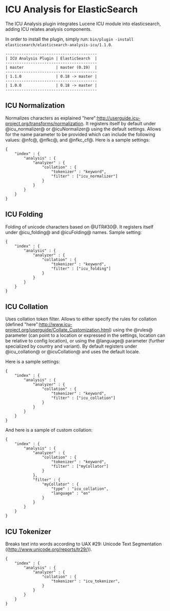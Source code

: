 ICU Analysis for ElasticSearch
==================================

The ICU Analysis plugin integrates Lucene ICU module into elasticsearch, adding ICU relates analysis components.

In order to install the plugin, simply run: `bin/plugin -install elasticsearch/elasticsearch-analysis-icu/1.1.0`.

    ----------------------------------------
    | ICU Analysis Plugin | ElasticSearch  |
    ----------------------------------------
    | master              | master (0.19)  |
    ----------------------------------------
    | 1.1.0               | 0.18 -> master |
    ----------------------------------------
    | 1.0.0               | 0.18 -> master |
    ----------------------------------------


ICU Normalization
-----------------

Normalizes characters as explained "here":http://userguide.icu-project.org/transforms/normalization. It registers itself by default under @icu_normalizer@ or @icuNormalizer@ using the default settings. Allows for the name parameter to be provided which can include the following values: @nfc@, @nfkc@, and @nfkc_cf@. Here is a sample settings:

    {
        "index" : {
            "analysis" : {
                "analyzer" : {
                    "collation" : {
                        "tokenizer" : "keyword",
                        "filter" : ["icu_normalizer"]
                    }
                }
            }
        }
    }

ICU Folding
-----------

Folding of unicode characters based on @UTR#30@. It registers itself under @icu_folding@ and @icuFolding@ names. Sample setting:

    {
        "index" : {
            "analysis" : {
                "analyzer" : {
                    "collation" : {
                        "tokenizer" : "keyword",
                        "filter" : ["icu_folding"]
                    }
                }
            }
        }
    }

ICU Collation
-------------

Uses collation token filter. Allows to either specify the rules for collation (defined "here":http://www.icu-project.org/userguide/Collate_Customization.html) using the @rules@ parameter (can point to a location or expressed in the settings, location can be relative to config location), or using the @language@ parameter (further specialized by country and variant). By default registers under @icu_collation@ or @icuCollation@ and uses the default locale.

Here is a sample settings:

    {
        "index" : {
            "analysis" : {
                "analyzer" : {
                    "collation" : {
                        "tokenizer" : "keyword",
                        "filter" : ["icu_collation"]
                    }
                }
            }
        }
    }

And here is a sample of custom collation:

    {
        "index" : {
            "analysis" : {
                "analyzer" : {
                    "collation" : {
                        "tokenizer" : "keyword",
                        "filter" : ["myCollator"]
                    }
                },
                "filter" : {
                    "myCollator" : {
                        "type" : "icu_collation",
                        "language" : "en"
                    }
                }
            }
        }
    }


ICU Tokenizer
-------------

Breaks text into words according to UAX #29: Unicode Text Segmentation ((http://www.unicode.org/reports/tr29/)).

    {
        "index" : {
            "analysis" : {
                "analyzer" : {
                    "collation" : {
                        "tokenizer" : "icu_tokenizer",
                    }
                }
            }
        }
    }


